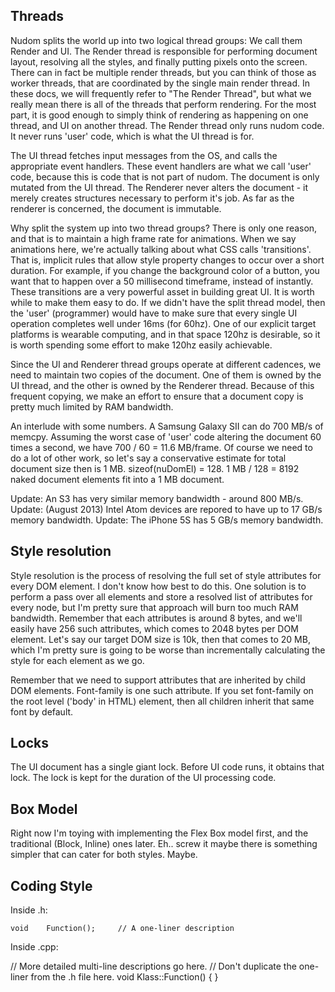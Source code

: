 
Threads
-------

Nudom splits the world up into two logical thread groups: We call them Render and UI.
The Render thread is responsible for performing document layout, resolving all the
styles, and finally putting pixels onto the screen. There can in fact be multiple
render threads, but you can think of those as worker threads, that are coordinated
by the single main render thread. In these docs, we will frequently refer to
"The Render Thread", but what we really mean there is all of the threads that
perform rendering. For the most part, it is good enough to simply think of rendering
as happening on one thread, and UI on another thread. The Render thread only runs
nudom code. It never runs 'user' code, which is what the UI thread is for. 

The UI thread fetches input messages from the OS, and calls the appropriate event
handlers. These event handlers are what we call 'user' code, because this is code
that is not part of nudom. The document is only mutated from the UI thread.
The Renderer never alters the document - it merely creates structures necessary
to perform it's job. As far as the renderer is concerned, the document is immutable.

Why split the system up into two thread groups?
There is only one reason, and that is to maintain a high frame rate for animations.
When we say animations here, we're actually talking about what CSS calls 'transitions'.
That is, implicit rules that allow style property changes to occur over a short duration.
For example, if you change the background color of a button, you want that to happen
over a 50 millisecond timeframe, instead of instantly. These transitions are a very
powerful asset in building great UI. It is worth while to make them easy to do.
If we didn't have the split thread model, then the 'user' (programmer) would have to
make sure that every single UI operation completes well under 16ms (for 60hz). One of our
explicit target platforms is wearable computing, and in that space 120hz is desirable,
so it is worth spending some effort to make 120hz easily achievable.

Since the UI and Renderer thread groups operate at different cadences, we need
to maintain two copies of the document. One of them is owned by the UI thread,
and the other is owned by the Renderer thread. Because of this frequent copying,
we make an effort to ensure that a document copy is pretty much limited by RAM
bandwidth.

An interlude with some numbers.
A Samsung Galaxy SII can do 700 MB/s of memcpy.
Assuming the worst case of 'user' code altering the document 60 times a second,
we have 700 / 60 = 11.6 MB/frame. Of course we need to do a lot of other work,
so let's say a conservative estimate for total document size then is 1 MB.
sizeof(nuDomEl) = 128.
1 MB / 128 = 8192 naked document elements fit into a 1 MB document.

Update: An S3 has very similar memory bandwidth - around 800 MB/s.
Update: (August 2013) Intel Atom devices are repored to have up to 17 GB/s memory bandwidth.
Update: The iPhone 5S has 5 GB/s memory bandwidth.

Style resolution
----------------

Style resolution is the process of resolving the full set of style attributes
for every DOM element. I don't know how best to do this. One solution is to
perform a pass over all elements and store a resolved list of attributes for
every node, but I'm pretty sure that approach will burn too much RAM bandwidth.
Remember that each attributes is around 8 bytes, and we'll easily have 256
such attributes, which comes to 2048 bytes per DOM element. Let's say our target
DOM size is 10k, then that comes to 20 MB, which I'm pretty sure is going to be
worse than incrementally calculating the style for each element as we go.

Remember that we need to support attributes that are inherited by child
DOM elements. Font-family is one such attribute. If you set font-family on
the root level ('body' in HTML) element, then all children inherit that same
font by default.

Locks
-----

The UI document has a single giant lock. Before UI code runs, it obtains that lock.
The lock is kept for the duration of the UI processing code.

Box Model
---------

Right now I'm toying with implementing the Flex Box model first, and the traditional
(Block, Inline) ones later. Eh.. screw it maybe there is something simpler that
can cater for both styles. Maybe.

Coding Style
------------
Inside .h:

	void	Function();		// A one-liner description

Inside .cpp:

// More detailed multi-line descriptions go here.
// Don't duplicate the one-liner from the .h file here.
void Klass::Function()
{
}
